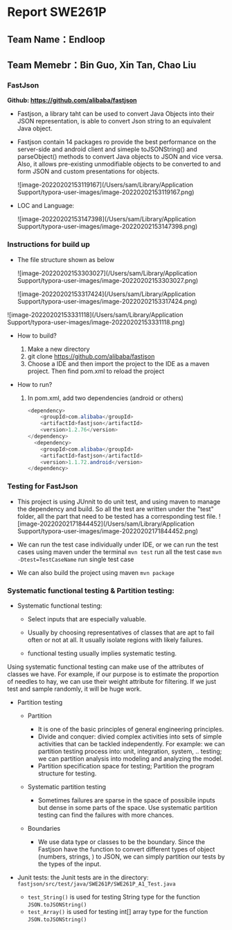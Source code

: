 # Report SWE261P

## Team Name：Endloop

## Team Memebr：Bin Guo, Xin Tan, Chao Liu

### FastJson

**Github: https://github.com/alibaba/fastjson**

+ Fastjson, a library taht can be used to convert Java Objects into their JSON representation, is able to convert Json string to an equivalent Java object. 

+ Fastjson contain 14 packages ro provide the best performance on the server-side and android client and simeple toJSONString() and parseObject() methods to convert Java objects to JSON and vice versa. Also, it allows pre-existing unmodifiable objects to be converted to and form JSON and custom presentations for objects. 

  ![image-20220202153119167](/Users/sam/Library/Application Support/typora-user-images/image-20220202153119167.png)

+ LOC and Language:

  ![image-20220202153147398](/Users/sam/Library/Application Support/typora-user-images/image-20220202153147398.png)

  

### Instructions for build up

+ The file structure shown as below

  ![image-20220202153303027](/Users/sam/Library/Application Support/typora-user-images/image-20220202153303027.png)

  ![image-20220202153317424](/Users/sam/Library/Application Support/typora-user-images/image-20220202153317424.png)

![image-20220202153331118](/Users/sam/Library/Application Support/typora-user-images/image-20220202153331118.png)

+ How to build?

  1. Make a new directory
  2. git clone https://github.com/alibaba/fastjson
  3. Choose a IDE and then import the project to the IDE as a maven project. Then find pom.xml to reload the project

+ How to run?

  1. In pom.xml, add two dependencies (android or others)

     ```java
     <dependency>
         <groupId>com.alibaba</groupId>
         <artifactId>fastjson</artifactId>
         <version>1.2.76</version>
     </dependency>
       <dependency>
         <groupId>com.alibaba</groupId>
         <artifactId>fastjson</artifactId>
         <version>1.1.72.android</version>
     </dependency>
     ```
     

### Testing for FastJson

- This project is using JUnnit to do unit test, and using maven to manage the dependency and build. So all the test are written under the "test" folder, all the part that need to be tested has a corresponding test file.
![image-20220202171844452](/Users/sam/Library/Application Support/typora-user-images/image-20220202171844452.png)
- We can run the test case individually under IDE, or we can run the test cases using maven under the terminal
   ```mvn test```   run all the test case
  ```mvn -Dtest=TestCaseName```  run single test case

- We can also build the project using maven
    ```mvn package```    

### Systematic functional testing & Partition testing:

+ Systematic functional testing:

  + Select inputs that are especially valuable.

  + Usually by choosing representatives of classes that are apt to fail often or not at all. It usually isolate regions with likely failures.

  + functional testing usually implies systematic testing.

Using systematic functional testing can make use of the attributes of classes we have. For example, if our purpose is to estimate the proportion of needles to hay, we can use their weight attribute for filtering. If we just test and sample randomly, it will be huge work.

+ Partition testing

  + Partition
    + It is one of the basic principles of general engineering principles.
    + Divide and conquer: divied complex activities into sets of simple activities that can be tackled independently. For example: we can partition testing process into: unit, integration, system, .. testing; we can partition analysis into modeling and analyzing the model.
    + Partition specification space for testing; Partition the program structure for testing.

  + Systematic partition testing
    + Sometimes failures are sparse in the space of possibile inputs but dense in some parts of the space. Use systematic partition testing can find the failures with more chances.

  + Boundaries
    + We use data type or classes to be the boundary. Since the Fastjson have the function to convert different types of object (numbers, strings, ) to JSON, we can simply partition our tests by the types of the input.
+ Junit tests: the Junit tests are in the directory: ```fastjson/src/test/java/SWE261P/SWE261P_A1_Test.java```
  + ```test_String()```  is used for testing String type for the function ```JSON.toJSONString()```
  + ```test_Array()```  is used for testing int[] array type for the function ```JSON.toJSONString()```
